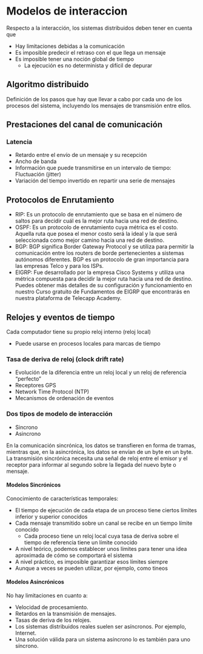 # Modelos de interaccion
Respecto a la interacción, los sistemas distribuidos deben tener en cuenta que
- Hay limitaciones debidas a la comunicación
- Es imposible predecir el retraso con el que llega un mensaje
- Es imposible tener una noción global de tiempo
	- La ejecución es no determinista y difícil de depurar

## Algoritmo distribuido
Definición de los pasos que hay que llevar a cabo por cada uno de los procesos del sistema, incluyendo los mensajes de transmisión entre ellos.

## Prestaciones del canal de comunicación
### Latencia
- Retardo entre el envío de un mensaje y su recepción
- Ancho de banda
- Información que puede transmitirse en un intervalo de tiempo: Fluctuación (jitter)
- Variación del tiempo invertido en repartir una serie de mensajes

## Protocolos de Enrutamiento
- RIP: Es un protocolo de enrutamiento que se basa en el número de saltos para decidir cuál es la mejor ruta hacia una red de destino.
- OSPF: Es un protocolo de enrutamiento cuya métrica es el costo. Aquella ruta que posea el menor costo será la ideal y la que será seleccionada como mejor camino hacia una red de destino.
- BGP: BGP significa Border Gateway Protocol y se utiliza para permitir la comunicación entre los routers de borde pertenecientes a sistemas autónomos diferentes. BGP es un protocolo de gran importancia para las empresas Telco y para los ISPs.
- EIGRP: Fue desarrollado por la empresa Cisco Systems y utiliza una métrica compuesta para decidir la mejor ruta hacia una red de destino. Puedes obtener más detalles de su configuración y funcionamiento en nuestro Curso gratuito de Fundamentos de EIGRP que encontrarás en nuestra plataforma de Telecapp Academy.

## Relojes y eventos de tiempo
Cada computador tiene su propio reloj interno (reloj local)
- Puede usarse en procesos locales para marcas de tiempo 
### Tasa de deriva de reloj (clock drift rate)
- Evolución de la diferencia entre un reloj local y un reloj de referencia “perfecto”
- Receptores GPS
- Network Time Protocol (NTP)
- Mecanismos de ordenación de eventos

### Dos tipos de modelo de interacción
- Sincrono
- Asincrono

En la comunicación sincrónica, los datos se transfieren en forma de tramas, mientras que, en la asincrónica, los datos se envían de un byte en un byte. La transmisión sincrónica necesita una señal de reloj entre el emisor y el receptor para informar al segundo sobre la llegada del nuevo byte o mensaje.

#### Modelos Sincrónicos
Conocimiento de características temporales:
- El tiempo de ejecución de cada etapa de un proceso tiene ciertos límites inferior y superior conocidos 
- Cada mensaje transmitido sobre un canal se recibe en un tiempo límite conocido
	- Cada proceso tiene un reloj local cuya tasa de deriva sobre el tiempo de referencia tiene un límite conocido
- A nivel teórico, podemos establecer unos límites para tener una idea aproximada de cómo se comportará el sistema 
- A nivel práctico, es imposible garantizar esos límites siempre 
- Aunque a veces se pueden utilizar, por ejemplo, como tineos

#### Modelos Asincrónicos
No hay limitaciones en cuanto a:
- Velocidad de procesamiento.
- Retardos en la transmisión de mensajes.
- Tasas de deriva de los relojes.
- Los sistemas distribuidos reales suelen ser asíncronos. 
	Por ejemplo, Internet.
- Una solución válida para un sistema asíncrono lo es también para uno síncrono.